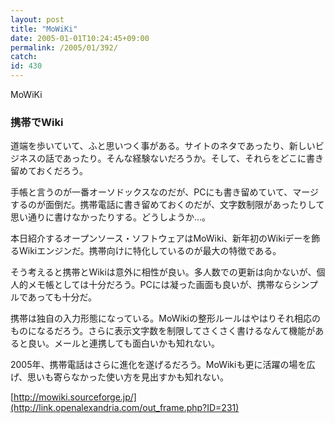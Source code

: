 ```yaml
---
layout: post
title: "MoWiKi"
date: 2005-01-01T10:24:45+09:00
permalink: /2005/01/392/
catch: 
id: 430
---
```

MoWiKi  
<!--more-->

### 携帯でWiki
  

道端を歩いていて、ふと思いつく事がある。サイトのネタであったり、新しいビジネスの話であったり。そんな経験ないだろうか。そして、それらをどこに書き留めておくだろう。

  

手帳と言うのが一番オーソドックスなのだが、PCにも書き留めていて、マージするのが面倒だ。携帯電話に書き留めておくのだが、文字数制限があったりして思い通りに書けなかったりする。どうしようか…。

  

本日紹介するオープンソース・ソフトウェアはMoWiki、新年初のWikiデーを飾るWikiエンジンだ。携帯向けに特化しているのが最大の特徴である。

  

そう考えると携帯とWikiは意外に相性が良い。多人数での更新は向かないが、個人的メモ帳としては十分だろう。PCには凝った画面も良いが、携帯ならシンプルであっても十分だ。

  

携帯は独自の入力形態になっている。MoWikiの整形ルールはやはりそれ相応のものになるだろう。さらに表示文字数を制限してさくさく書けるなんて機能があると良い。メールと連携しても面白いかも知れない。

  

2005年、携帯電話はさらに進化を遂げるだろう。MoWikiも更に活躍の場を広げ、思いも寄らなかった使い方を見出すかも知れない。

  

[http://mowiki.sourceforge.jp/](http://link.openalexandria.com/out_frame.php?ID=231)

